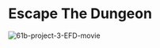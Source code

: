 # Escape The Dungeon

![61b-project-3-EFD-movie](https://user-images.githubusercontent.com/25239743/189192976-7229f091-698e-48f2-95c7-4e2222faa38e.gif)
